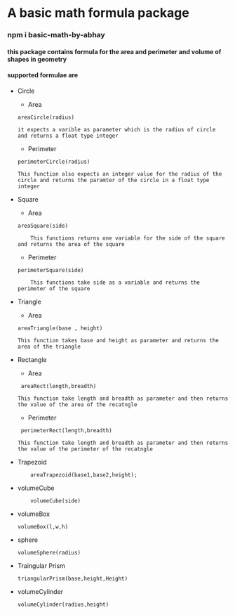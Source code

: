 # A basic math formula package 

### npm i basic-math-by-abhay

#### this package contains formula for the area and perimeter and volume of shapes in geometry

#### supported formulae are 



- Circle 
    
    + Area
    ```
    areaCircle(radius)

    it expects a varible as parameter which is the radius of circle
    and returns a float type integer

    ```
    + Perimeter 
    ```
    perimeterCircle(radius)
    
    This function also expects an integer value for the radius of the circle and returns the paramter of the circle in a float type integer

    ```


- Square

    + Area

    ```
    areaSquare(side)

        This functions returns one variable for the side of the square and returns the area of the square
     ```   

    + Perimeter
    ```
    perimeterSquare(side)

        This functions take side as a variable and returns the perimeter of the square

    ```

- Triangle

    + Area

    ```
    areaTriangle(base , height)

    This function takes base and height as parameter and returns the area of the triangle

    ```


- Rectangle
    + Area

    ```
     areaRect(length,breadth)

    This function take length and breadth as parameter and then returns the value of the area of the recatngle

    ```
    + Perimeter
    ``` 
     perimeterRect(length,breadth)

    This function take length and breadth as parameter and then returns the value of the perimeter of the recatngle
    ```

- Trapezoid 
    ```
        areaTrapezoid(base1,base2,height);
    ```
- volumeCube
    ```
        volumeCube(side)
    ```

- volumeBox
    ```
    volumeBox(l,w,h)
    ```

- sphere

    ```
    volumeSphere(radius)

    ```

- Traingular Prism

    ```
    triangularPrism(base,height,Height)

    ```

- volumeCylinder 

    ```
    volumeCylinder(radius,height)

    ```
